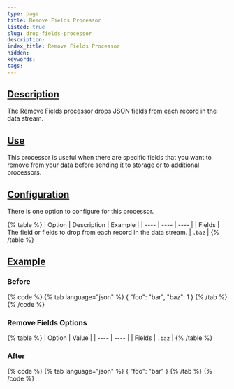 ```yaml
---
type: page
title: Remove Fields Processor
listed: true
slug: drop-fields-processor
description: 
index_title: Remove Fields Processor
hidden: 
keywords: 
tags: 
---
```


## [Description](https://docs.mezmo.com/docs/remove-fields-pipeline-processor#description)

The Remove Fields processor drops JSON fields from each record in the data stream.

## [Use](https://docs.mezmo.com/docs/remove-fields-pipeline-processor#use)

This processor is useful when there are specific fields that you want to remove from your data before sending it to storage or to additional processors.

## [Configuration](https://docs.mezmo.com/docs/remove-fields-pipeline-processor#configuration)

There is one option to configure for this processor.

{% table %}
| Option | Description | Example | 
| ---- | ---- | ---- | 
| Fields | The field or fields to drop from each record in the data stream. | `.baz` | 
{% /table %}

## [Example](https://docs.mezmo.com/docs/remove-fields-pipeline-processor#example)

### Before

{% code %}
{% tab language="json" %}
{
  "foo": "bar",
  "baz": 1
}
{% /tab %}
{% /code %}

### Remove Fields Options

{% table %}
| Option | Value | 
| ---- | ---- | 
| Fields | `.baz` | 
{% /table %}

### After

{% code %}
{% tab language="json" %}
{
  "foo": "bar"
}
{% /tab %}
{% /code %}